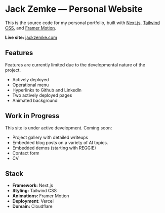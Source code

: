 # Jack Zemke — Personal Website

This is the source code for my personal portfolio, built with [Next.js](https://nextjs.org/), [Tailwind CSS](https://tailwindcss.com/), and [Framer Motion](https://www.framer.com/motion/).

**Live site:** [jackzemke.com](https://jackzemke.com)

## Features

Features are currently limited due to the developmental nature of the project.

 - Actively deployed
 - Operational menu
 - Hyperlinks to Github and LinkedIn
 - Two actively deployed pages
 - Animated background

## Work in Progress

This site is under active development. Coming soon:

- Project gallery with detailed writeups
- Embedded blog posts on a variety of AI topics.
- Embedded demos (starting with REGGIE)
- Contact form
- CV

## Stack

- **Framework:** Next.js
- **Styling:** Tailwind CSS
- **Animations:** Framer Motion
- **Deployment:** Vercel
- **Domain:** Cloudflare